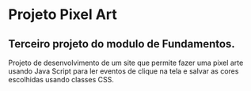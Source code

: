 # Projeto Pixel Art
## Terceiro projeto do modulo de Fundamentos.

Projeto de desenvolvimento de um site que permite fazer uma pixel arte usando Java Script para ler eventos de clique na tela e salvar as cores escolhidas usando classes CSS.
